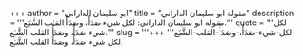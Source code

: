 +++
author = "ابو سليمان الداراني"
title = "مقولة ابو سليمان الداراني"
description = '''مقولة ابو سليمان الداراني: لكل شيء صَدَأٌ، وصَدَأُ القلب الشَّبَع.'''
quote = '''لكل شيء صَدَأٌ، وصَدَأُ القلب الشَّبَع.'''
slug = '''لكل-شيء-صَدَأٌ،-وصَدَأُ-القلب-الشَّبَع'''
+++
لكل شيء صَدَأٌ، وصَدَأُ القلب الشَّبَع.
